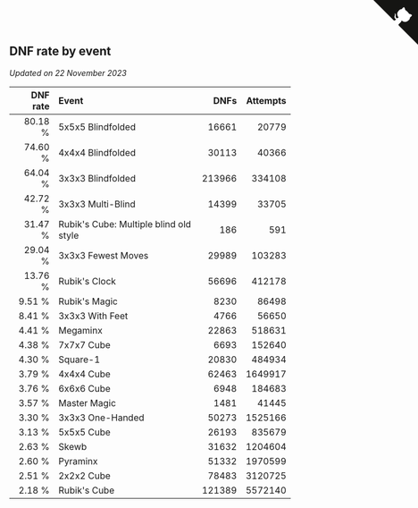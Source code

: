 ## DNF rate by event

*Updated on 22 November 2023*

| DNF rate | Event | DNFs | Attempts |
| ---: | :--- | ---: | ---: |
| 80.18 % | 5x5x5 Blindfolded | 16661 | 20779 |
| 74.60 % | 4x4x4 Blindfolded | 30113 | 40366 |
| 64.04 % | 3x3x3 Blindfolded | 213966 | 334108 |
| 42.72 % | 3x3x3 Multi-Blind | 14399 | 33705 |
| 31.47 % | Rubik's Cube: Multiple blind old style | 186 | 591 |
| 29.04 % | 3x3x3 Fewest Moves | 29989 | 103283 |
| 13.76 % | Rubik's Clock | 56696 | 412178 |
| 9.51 % | Rubik's Magic | 8230 | 86498 |
| 8.41 % | 3x3x3 With Feet | 4766 | 56650 |
| 4.41 % | Megaminx | 22863 | 518631 |
| 4.38 % | 7x7x7 Cube | 6693 | 152640 |
| 4.30 % | Square-1 | 20830 | 484934 |
| 3.79 % | 4x4x4 Cube | 62463 | 1649917 |
| 3.76 % | 6x6x6 Cube | 6948 | 184683 |
| 3.57 % | Master Magic | 1481 | 41445 |
| 3.30 % | 3x3x3 One-Handed | 50273 | 1525166 |
| 3.13 % | 5x5x5 Cube | 26193 | 835679 |
| 2.63 % | Skewb | 31632 | 1204604 |
| 2.60 % | Pyraminx | 51332 | 1970599 |
| 2.51 % | 2x2x2 Cube | 78483 | 3120725 |
| 2.18 % | Rubik's Cube | 121389 | 5572140 |


<a href="https://github.com/jonatanklosko/wca_statistics" class="github-corner" aria-label="View source on Github"><svg width="80" height="80" viewBox="0 0 250 250" style="fill:#151513; color:#fff; position: absolute; top: 0; border: 0; right: 0;" aria-hidden="true"><path d="M0,0 L115,115 L130,115 L142,142 L250,250 L250,0 Z"></path><path d="M128.3,109.0 C113.8,99.7 119.0,89.6 119.0,89.6 C122.0,82.7 120.5,78.6 120.5,78.6 C119.2,72.0 123.4,76.3 123.4,76.3 C127.3,80.9 125.5,87.3 125.5,87.3 C122.9,97.6 130.6,101.9 134.4,103.2" fill="currentColor" style="transform-origin: 130px 106px;" class="octo-arm"></path><path d="M115.0,115.0 C114.9,115.1 118.7,116.5 119.8,115.4 L133.7,101.6 C136.9,99.2 139.9,98.4 142.2,98.6 C133.8,88.0 127.5,74.4 143.8,58.0 C148.5,53.4 154.0,51.2 159.7,51.0 C160.3,49.4 163.2,43.6 171.4,40.1 C171.4,40.1 176.1,42.5 178.8,56.2 C183.1,58.6 187.2,61.8 190.9,65.4 C194.5,69.0 197.7,73.2 200.1,77.6 C213.8,80.2 216.3,84.9 216.3,84.9 C212.7,93.1 206.9,96.0 205.4,96.6 C205.1,102.4 203.0,107.8 198.3,112.5 C181.9,128.9 168.3,122.5 157.7,114.1 C157.9,116.9 156.7,120.9 152.7,124.9 L141.0,136.5 C139.8,137.7 141.6,141.9 141.8,141.8 Z" fill="currentColor" class="octo-body"></path></svg></a><style>.github-corner:hover .octo-arm{animation:octocat-wave 560ms ease-in-out}@keyframes octocat-wave{0%,100%{transform:rotate(0)}20%,60%{transform:rotate(-25deg)}40%,80%{transform:rotate(10deg)}}@media (max-width:500px){.github-corner:hover .octo-arm{animation:none}.github-corner .octo-arm{animation:octocat-wave 560ms ease-in-out}}</style>
